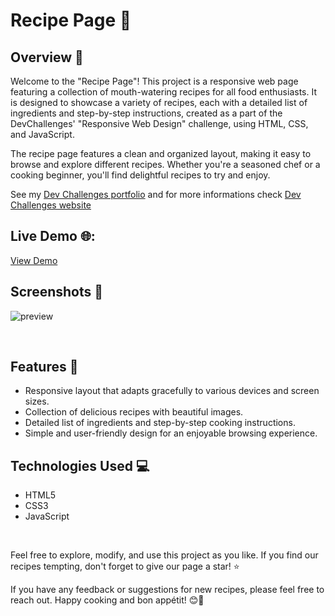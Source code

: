 # Recipe Page  🚀

## Overview 📜

Welcome to the "Recipe Page"! This project is a responsive web page featuring a collection of mouth-watering recipes for all food enthusiasts. It is designed to showcase a variety of recipes, each with a detailed list of ingredients and step-by-step instructions, created as a part of the DevChallenges' "Responsive Web Design" challenge, using HTML, CSS, and JavaScript.

The recipe page features a clean and organized layout, making it easy to browse and explore different recipes. Whether you're a seasoned chef or a cooking beginner, you'll find delightful recipes to try and enjoy.

See my [Dev Challenges portfolio](https://portfolio.devchallenges.io/rahil1202) and for more informations check [Dev Challenges website](https://devchallenges.io/)
</br>

## Live Demo 🌐:
[View Demo](https://recipe-page-devchallenges-rahil1202.netlify.app)
</br>

## Screenshots 📸

![preview](https://github.com/rahil1202/dev-challanges/assets/104057403/4802e64c-7546-45fb-99a8-a2ee41420788)

</br>

## Features 🌟

- Responsive layout that adapts gracefully to various devices and screen sizes.
- Collection of delicious recipes with beautiful images.
- Detailed list of ingredients and step-by-step cooking instructions.
- Simple and user-friendly design for an enjoyable browsing experience.



## Technologies Used 💻

- HTML5
- CSS3
- JavaScript

<br>

Feel free to explore, modify, and use this project as you like. If you find our recipes tempting, don't forget to give our page a star! ⭐️

If you have any feedback or suggestions for new recipes, please feel free to reach out. Happy cooking and bon appétit! 😊🍳

